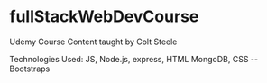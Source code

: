 # fullStackWebDevCourse
Udemy Course Content taught by Colt Steele

Technologies Used:
JS, Node.js, express, HTML
MongoDB, CSS -- Bootstraps
